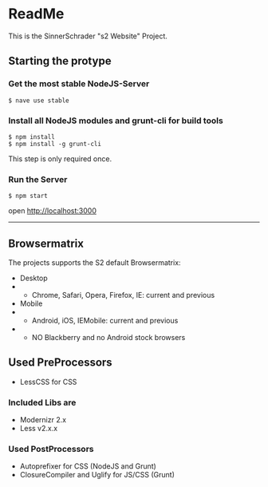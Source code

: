 # ReadMe

This is the SinnerSchrader "s2 Website" Project.

## Starting the protype

### Get the most stable NodeJS-Server

    $ nave use stable

### Install all NodeJS modules and grunt-cli for build tools

    $ npm install
    $ npm install -g grunt-cli
    
This step is only required once.

### Run the Server

    $ npm start

open [http://localhost:3000]()

------------------------------------------------------------------

## Browsermatrix

The projects supports the S2 default Browsermatrix:

* Desktop
* - Chrome, Safari, Opera, Firefox, IE: current and previous
* Mobile
* - Android, iOS, IEMobile: current and previous
* - NO Blackberry and no Android stock browsers


## Used PreProcessors

* LessCSS for CSS

### Included Libs are

* Modernizr 2.x
* Less v2.x.x

### Used PostProcessors

* Autoprefixer for CSS (NodeJS and Grunt)
* ClosureCompiler and Uglify for JS/CSS (Grunt)
